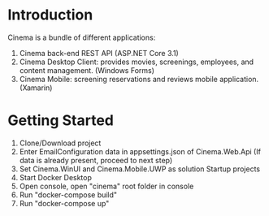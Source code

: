 # Introduction 
Cinema is a bundle of different applications:
1. Cinema back-end REST API (ASP.NET Core 3.1)
2. Cinema Desktop Client: provides movies, screenings, employees, and content management. (Windows Forms)
3. Cinema Mobile: screening reservations and reviews mobile application. (Xamarin)

# Getting Started
1.	Clone/Download project
2.	Enter EmailConfiguration data in appsettings.json of Cinema.Web.Api (If data is already present, proceed to next step)
3.  Set Cinema.WinUI and Cinema.Mobile.UWP as solution Startup projects
4.  Start Docker Desktop
5. 	Open console, open "cinema" root folder in console
6.  Run "docker-compose build"
6.  Run "docker-compose up"

